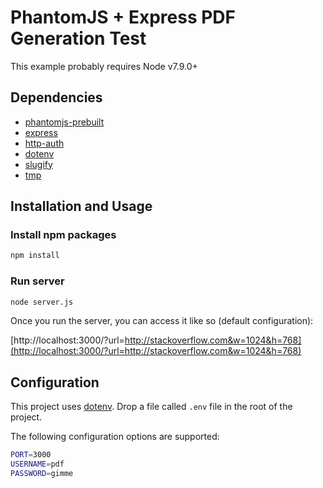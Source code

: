 PhantomJS + Express PDF Generation Test
========

This example probably requires Node v7.9.0+

## Dependencies

  * [phantomjs-prebuilt](https://github.com/Medium/phantomjs)
  * [express](//github.com/expressjs/express)
  * [http-auth](//github.com/http-auth/http-auth)
  * [dotenv](//github.com/motdotla/dotenv)
  * [slugify](//github.com/simov/slugify)
  * [tmp](//github.com/raszi/node-tmp)

## Installation and Usage

### Install npm packages
```bash
npm install
```

### Run server
```bash
node server.js
```

Once you run the server, you can access it like so (default configuration):

[http://localhost:3000/?url=http://stackoverflow.com&w=1024&h=768](http://localhost:3000/?url=http://stackoverflow.com&w=1024&h=768)

## Configuration

  This project uses [dotenv](//github.com/motdotla/dotenv). Drop a file called `.env` file in the root of the project.

  The following configuration options are supported:

 ```bash
PORT=3000
USERNAME=pdf
PASSWORD=gimme
```
